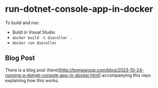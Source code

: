# run-dotnet-console-app-in-docker

To build and run:
- Build in Visual Studio
- `docker build -t dieroller .`
- `docker run dieroller`

## Blog Post

There is a blog post (here)[http://tomwarsop.com/blog/2023-10-24-running-a-dotnet-console-app-in-docker.html] accompanying this repo explaining how this works.